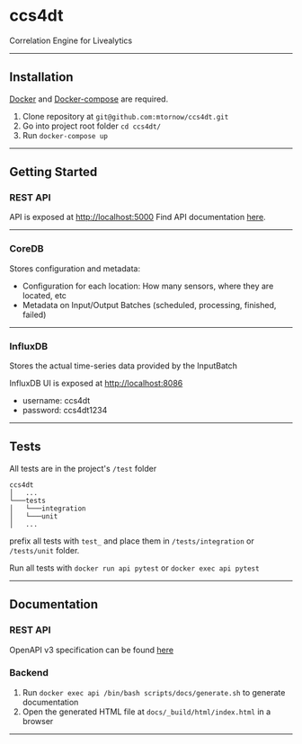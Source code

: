 # ccs4dt

Correlation Engine for Livealytics

---

## Installation

[Docker](https://docs.docker.com/get-docker/) and [Docker-compose](https://docs.docker.com/compose/install/) are
required.

1. Clone repository at `git@github.com:mtornow/ccs4dt.git`
2. Go into project root folder `cd ccs4dt/`
3. Run `docker-compose up`

---

## Getting Started

### REST API

API is exposed at [http://localhost:5000](http://localhost:5000) Find API
documentation [here](https://app.swaggerhub.com/apis-docs/julwil/ccs4dt/1.0.0).

---

### CoreDB

Stores configuration and metadata:

- Configuration for each location: How many sensors, where they are located, etc
- Metadata on Input/Output Batches (scheduled, processing, finished, failed)

---

### InfluxDB

Stores the actual time-series data provided by the InputBatch

InfluxDB UI is exposed at [http://localhost:8086](http://localhost:8086)

- username:  ccs4dt
- password: ccs4dt1234

---

## Tests

All tests are in the project's `/test` folder

```
ccs4dt
│   ...
└───tests
│   └───integration
│   └───unit
│   ...
```

prefix all tests with `test_` and place them in `/tests/integration` or `/tests/unit` folder.

Run all tests with `docker run api pytest` or `docker exec api pytest`

---

## Documentation
### REST API
OpenAPI v3 specification can be found [here](https://app.swaggerhub.com/apis-docs/julwil/ccs4dt/1.0.0)
### Backend
1. Run `docker exec api /bin/bash scripts/docs/generate.sh` to generate documentation
2. Open the generated HTML file at `docs/_build/html/index.html` in a browser
---
